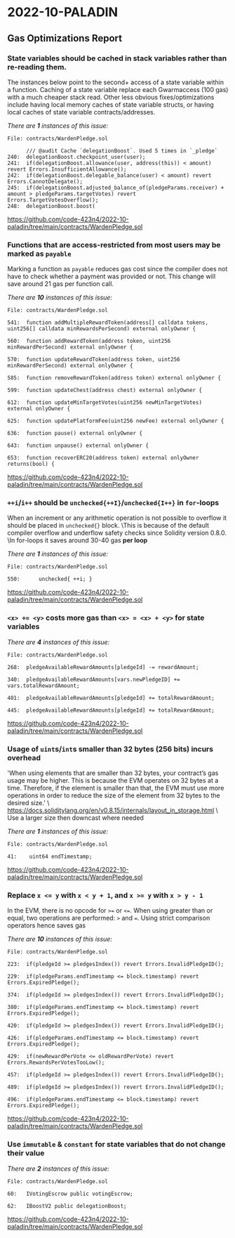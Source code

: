 # 2022-10-PALADIN

## Gas Optimizations Report

### State variables should be cached in stack variables rather than re-reading them.

The instances below point to the second+ access of a state variable within a function. Caching of a state variable replace each Gwarmaccess (100 gas) with a much cheaper stack read. Other less obvious fixes/optimizations include having local memory caches of state variable structs, or having local caches of state variable contracts/addresses.

_There are **1** instances of this issue:_

```solidity
File: contracts/WardenPledge.sol

      /// @audit Cache `delegationBoost`. Used 5 times in `_pledge`
240:  delegationBoost.checkpoint_user(user);
241:  if(delegationBoost.allowance(user, address(this)) < amount) revert Errors.InsufficientAllowance();
242:  if(delegationBoost.delegable_balance(user) < amount) revert Errors.CannotDelegate();
245:  if(delegationBoost.adjusted_balance_of(pledgeParams.receiver) + amount > pledgeParams.targetVotes) revert Errors.TargetVotesOverflow();
248:  delegationBoost.boost(
```

https://github.com/code-423n4/2022-10-paladin/tree/main/contracts/WardenPledge.sol

### Functions that are access-restricted from most users may be marked as `payable`

Marking a function as `payable` reduces gas cost since the compiler does not have to check whether a payment was provided or not. This change will save around 21 gas per function call.

_There are **10** instances of this issue:_

```solidity
File: contracts/WardenPledge.sol

541:  function addMultipleRewardToken(address[] calldata tokens, uint256[] calldata minRewardsPerSecond) external onlyOwner {

560:  function addRewardToken(address token, uint256 minRewardPerSecond) external onlyOwner {

570:  function updateRewardToken(address token, uint256 minRewardPerSecond) external onlyOwner {

585:  function removeRewardToken(address token) external onlyOwner {

599:  function updateChest(address chest) external onlyOwner {

612:  function updateMinTargetVotes(uint256 newMinTargetVotes) external onlyOwner {

625:  function updatePlatformFee(uint256 newFee) external onlyOwner {

636:  function pause() external onlyOwner {

643:  function unpause() external onlyOwner {

653:  function recoverERC20(address token) external onlyOwner returns(bool) {
```

https://github.com/code-423n4/2022-10-paladin/tree/main/contracts/WardenPledge.sol

### `++i`/`i++` should be `unchecked{++I}`/`unchecked{I++}` in `for`-loops

When an increment or any arithmetic operation is not possible to overflow it should be placed in `unchecked{}` block. \This is because of the default compiler overflow and underflow safety checks since Solidity version 0.8.0. \In for-loops it saves around 30-40 gas **per loop**

_There are **1** instances of this issue:_

```solidity
File: contracts/WardenPledge.sol

550:      unchecked{ ++i; }
```

https://github.com/code-423n4/2022-10-paladin/tree/main/contracts/WardenPledge.sol

### `<x> += <y>` costs more gas than `<x> = <x> + <y>` for state variables

_There are **4** instances of this issue:_

```solidity
File: contracts/WardenPledge.sol

268:  pledgeAvailableRewardAmounts[pledgeId] -= rewardAmount;

340:  pledgeAvailableRewardAmounts[vars.newPledgeID] += vars.totalRewardAmount;

401:  pledgeAvailableRewardAmounts[pledgeId] += totalRewardAmount;

445:  pledgeAvailableRewardAmounts[pledgeId] += totalRewardAmount;
```

https://github.com/code-423n4/2022-10-paladin/tree/main/contracts/WardenPledge.sol

### Usage of `uint`s/`int`s smaller than 32 bytes (256 bits) incurs overhead

'When using elements that are smaller than 32 bytes, your contract’s gas usage may be higher. This is because the EVM operates on 32 bytes at a time. Therefore, if the element is smaller than that, the EVM must use more operations in order to reduce the size of the element from 32 bytes to the desired size.' \ https://docs.soliditylang.org/en/v0.8.15/internals/layout_in_storage.html \ Use a larger size then downcast where needed

_There are **1** instances of this issue:_

```solidity
File: contracts/WardenPledge.sol

41:    uint64 endTimestamp;
```

https://github.com/code-423n4/2022-10-paladin/tree/main/contracts/WardenPledge.sol

### Replace `x <= y` with `x < y + 1`, and `x >= y` with `x > y - 1`

In the EVM, there is no opcode for `>=` or `<=`. When using greater than or equal, two operations are performed: `>` and `=`. Using strict comparison operators hence saves gas

_There are **10** instances of this issue:_

```solidity
File: contracts/WardenPledge.sol

223:  if(pledgeId >= pledgesIndex()) revert Errors.InvalidPledgeID();

229:  if(pledgeParams.endTimestamp <= block.timestamp) revert Errors.ExpiredPledge();

374:  if(pledgeId >= pledgesIndex()) revert Errors.InvalidPledgeID();

380:  if(pledgeParams.endTimestamp <= block.timestamp) revert Errors.ExpiredPledge();

420:  if(pledgeId >= pledgesIndex()) revert Errors.InvalidPledgeID();

426:  if(pledgeParams.endTimestamp <= block.timestamp) revert Errors.ExpiredPledge();

429:  if(newRewardPerVote <= oldRewardPerVote) revert Errors.RewardsPerVotesTooLow();

457:  if(pledgeId >= pledgesIndex()) revert Errors.InvalidPledgeID();

489:  if(pledgeId >= pledgesIndex()) revert Errors.InvalidPledgeID();

496:  if(pledgeParams.endTimestamp <= block.timestamp) revert Errors.ExpiredPledge();
```

https://github.com/code-423n4/2022-10-paladin/tree/main/contracts/WardenPledge.sol

### Use `immutable` & `constant` for state variables that do not change their value

_There are **2** instances of this issue:_

```solidity
File: contracts/WardenPledge.sol

60:   IVotingEscrow public votingEscrow;

62:   IBoostV2 public delegationBoost;
```

https://github.com/code-423n4/2022-10-paladin/tree/main/contracts/WardenPledge.sol
